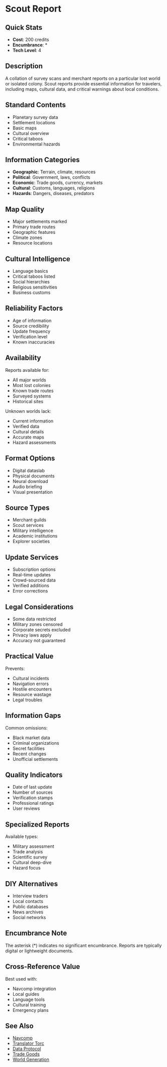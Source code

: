 # Scout Report

## Quick Stats
- **Cost**: 200 credits
- **Encumbrance**: *
- **Tech Level**: 4

## Description
A collation of survey scans and merchant reports on a particular lost world or isolated colony. Scout reports provide essential information for travelers, including maps, cultural data, and critical warnings about local conditions.

## Standard Contents
- Planetary survey data
- Settlement locations
- Basic maps
- Cultural overview
- Critical taboos
- Environmental hazards

## Information Categories
- **Geographic**: Terrain, climate, resources
- **Political**: Government, laws, conflicts
- **Economic**: Trade goods, currency, markets
- **Cultural**: Customs, languages, religions
- **Hazards**: Dangers, diseases, predators

## Map Quality
- Major settlements marked
- Primary trade routes
- Geographic features
- Climate zones
- Resource locations

## Cultural Intelligence
- Language basics
- Critical taboos listed
- Social hierarchies
- Religious sensitivities
- Business customs

## Reliability Factors
- Age of information
- Source credibility
- Update frequency
- Verification level
- Known inaccuracies

## Availability
Reports available for:
- All major worlds
- Most lost colonies
- Known trade routes
- Surveyed systems
- Historical sites

Unknown worlds lack:
- Current information
- Verified data
- Cultural details
- Accurate maps
- Hazard assessments

## Format Options
- Digital dataslab
- Physical documents
- Neural download
- Audio briefing
- Visual presentation

## Source Types
- Merchant guilds
- Scout services
- Military intelligence
- Academic institutions
- Explorer societies

## Update Services
- Subscription options
- Real-time updates
- Crowd-sourced data
- Verified additions
- Error corrections

## Legal Considerations
- Some data restricted
- Military zones censored
- Corporate secrets excluded
- Privacy laws apply
- Accuracy not guaranteed

## Practical Value
Prevents:
- Cultural incidents
- Navigation errors
- Hostile encounters
- Resource wastage
- Legal troubles

## Information Gaps
Common omissions:
- Black market data
- Criminal organizations
- Secret facilities
- Recent changes
- Unofficial settlements

## Quality Indicators
- Date of last update
- Number of sources
- Verification stamps
- Professional ratings
- User reviews

## Specialized Reports
Available types:
- Military assessment
- Trade analysis
- Scientific survey
- Cultural deep-dive
- Hazard focus

## DIY Alternatives
- Interview traders
- Local contacts
- Public databases
- News archives
- Social networks

## Encumbrance Note
The asterisk (*) indicates no significant encumbrance. Reports are typically digital or lightweight documents.

## Cross-Reference Value
Best used with:
- Navcomp integration
- Local guides
- Language tools
- Cultural training
- Emergency plans

## See Also
- [Navcomp](navcomp.md)
- [Translator Torc](../communications/translator-torc.md)
- [Data Protocol](../computing/data-protocol.md)
- [Trade Goods](trade-goods.md)
- [World Generation](../../../game-master-resources/)